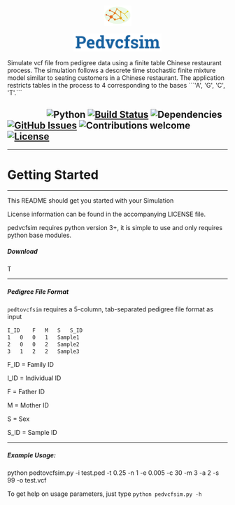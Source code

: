 <p align="center"><img width=12.5% src="https://github.com/AisaacO/pedvcfsim/blob/master/images/logo.png"></p>
<p align="center"><img width=40% height=5% src="https://github.com/AisaacO/pedvcfsim/blob/master/images/words.png"></p>
Simulate vcf file from pedigree data using a finite table Chinese restaurant process.
The simulation follows a descrete time stochastic finite mixture model similar to seating customers in a Chinese restaurant. The application restricts tables in the process to 4 corresponding to the bases ```'A', 'G', 'C', 'T'.``` 



&nbsp;&nbsp;&nbsp;&nbsp;&nbsp;&nbsp;&nbsp;&nbsp;&nbsp;&nbsp;&nbsp;&nbsp;&nbsp;&nbsp;&nbsp;&nbsp;&nbsp;
![Python](https://img.shields.io/badge/Python-v3.6%2B-blue.svg)
[![Build Status](https://travis-ci.org/anfederico/Clairvoyant.svg?branch=master)](https://travis-ci.org/anfederico/Clairvoyant)
![Dependencies](https://img.shields.io/badge/dependencies-up%20to%20date-brightgreen.svg)
[![GitHub Issues](https://img.shields.io/github/issues/anfederico/Clairvoyant.svg)](https://github.com/anfederico/Clairvoyant/issues)
![Contributions welcome](https://img.shields.io/badge/contributions-welcome-orange.svg)
[![License](https://img.shields.io/badge/license-MIT-blue.svg)](https://opensource.org/licenses/MIT)
----



---------------------------------------
# Getting Started
---------------------------------------

This README should get you started with your Simulation

License information can be found in the accompanying LICENSE file. 

pedvcfsim requires python version 3+, it is simple to use and only requires python base modules.

##### Download
T

----

##### Pedigree File Format

```pedtovcfsim``` requires a 5-column, tab-separated pedigree file format as input
```
I_ID	F	M	S	S_ID
1   0   0   1   Sample1
2   0   0   2   Sample2
3   1   2   2   Sample3
```
F_ID = Family ID

I_ID = Individual ID

F = Father ID

M = Mother ID

S = Sex

S_ID = Sample ID

----

##### Example Usage:

python pedtovcfsim.py -i test.ped -t 0.25 -n 1 -e 0.005 -c 30 -m 3 -a 2 -s 99 -o test.vcf

To get help on usage parameters, just type ```python pedvcfsim.py -h```


